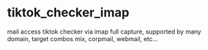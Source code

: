 # tiktok_checker_imap
mail access tiktok checker via imap full capture, supported by many domain, target combos mix, corpmail, webmail,  etc... 
